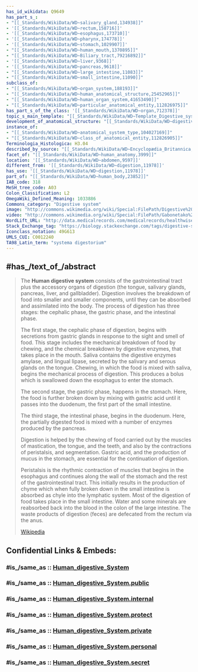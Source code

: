 ```yaml
---
has_id_wikidata: Q9649
has_part_s_:
- "[[_Standards/WikiData/WD~salivary_gland,134938]]"
- '[[_Standards/WikiData/WD~rectum,158716]]'
- '[[_Standards/WikiData/WD~esophagus,173710]]'
- '[[_Standards/WikiData/WD~pharynx,174778]]'
- '[[_Standards/WikiData/WD~stomach,1029907]]'
- "[[_Standards/WikiData/WD~human_mouth,1370895]]"
- "[[_Standards/WikiData/WD~Biliary_tract,79216892]]"
- '[[_Standards/WikiData/WD~liver,9368]]'
- '[[_Standards/WikiData/WD~pancreas,9618]]'
- "[[_Standards/WikiData/WD~large_intestine,11083]]"
- "[[_Standards/WikiData/WD~small_intestine,11090]]"
subclass_of:
- "[[_Standards/WikiData/WD~organ_system,188193]]"
- "[[_Standards/WikiData/WD~human_anatomical_structure,25452965]]"
- "[[_Standards/WikiData/WD~human_organ_system,41653490]]"
- "[[_Standards/WikiData/WD~particular_anatomical_entity,112826975]]"
has_part_s_of_the_class: '[[_Standards/WikiData/WD~organ,712378]]'
topic_s_main_template: "[[_Standards/WikiData/WD~Template_Digestive_system_navs,10862909]]"
development_of_anatomical_structure: "[[_Standards/WikiData/WD~digestive_system_development,21100420]]"
instance_of:
- "[[_Standards/WikiData/WD~anatomical_system_type,104027169]]"
- "[[_Standards/WikiData/WD~class_of_anatomical_entity,112826905]]"
Terminologia_Histologica: H3.04
described_by_source: "[[_Standards/WikiData/WD~Encyclopædia_Britannica,455]]"
facet_of: "[[_Standards/WikiData/WD~human_anatomy,3999]]"
location: '[[_Standards/WikiData/WD~abdomen,9597]]'
different_from: '[[_Standards/WikiData/WD~digestion,11978]]'
has_use: '[[_Standards/WikiData/WD~digestion,11978]]'
part_of: "[[_Standards/WikiData/WD~human_body,23852]]"
IAB_code: 318
MeSH_tree_code: A03
Colon_Classification: L2
OmegaWiki_Defined_Meaning: 1033886
Commons_category: "Digestive system"
image: "http://commons.wikimedia.org/wiki/Special:FilePath/Digestive%20system%20diagram%20en.svg"
video: "http://commons.wikimedia.org/wiki/Special:FilePath/Gabonetako%20digestioa.webm"
WordLift_URL: "http://data.medicalrecords.com/medicalrecords/healthwise/digestive_system"
Stack_Exchange_tag: "https://biology.stackexchange.com/tags/digestive-system"
Iconclass_notation: 49G613
UMLS_CUI: C0012240
TA98_Latin_term: "systema digestorium"
---
```


## #has_/text_of_/abstract 

> The **Human digestive system** consists of the gastrointestinal tract plus the accessory organs of digestion (the tongue, salivary glands, pancreas, liver, and gallbladder). Digestion involves the breakdown of food into smaller and smaller components, until they can be absorbed and assimilated into the body. The process of digestion has three stages: the cephalic phase, the gastric phase, and the intestinal phase.
>
> The first stage, the cephalic phase of digestion, begins with secretions from gastric glands in response to the sight and smell of food. This stage includes the mechanical breakdown of food by chewing, and the chemical breakdown by digestive enzymes, that takes place in the mouth. Saliva contains the digestive enzymes amylase, and lingual lipase, secreted by the salivary and serous glands on the tongue. Chewing, in which the food is mixed with saliva, begins the mechanical process of digestion. This produces a bolus which is swallowed down the esophagus to enter the stomach.
>
> The second stage, the gastric phase, happens in the stomach. Here, the food is further broken down by mixing with gastric acid until it passes into the duodenum, the first part of the small intestine.
>
> The third stage, the intestinal phase, begins in the duodenum. Here, the partially digested food is mixed with a number of enzymes produced by the pancreas.
>
> Digestion is helped by the chewing of food carried out by the muscles of mastication, the tongue, and the teeth, and also by the contractions of peristalsis, and segmentation. Gastric acid, and the production of mucus in the stomach, are essential for the continuation of digestion.
>
> Peristalsis is the rhythmic contraction of muscles that begins in the esophagus and continues along the wall of the stomach and the rest of the gastrointestinal tract. This initially results in the production of chyme which when fully broken down in the small intestine is absorbed as chyle into the lymphatic system. Most of the digestion of food takes place in the small intestine. Water and some minerals are reabsorbed back into the blood in the colon of the large intestine. The waste products of digestion (feces) are defecated from the rectum via the anus.
>
> [Wikipedia](https://en.wikipedia.org/wiki/Human%20digestive%20system)


## Confidential Links & Embeds: 

### #is_/same_as :: [Human_digestive_System](/_Standards/bio/Medicine/Anatomy/Human_digestive_System.md) 

### #is_/same_as :: [Human_digestive_System.public](/_public/bio/Medicine/Anatomy/Human_digestive_System.public.md) 

### #is_/same_as :: [Human_digestive_System.internal](/_internal/bio/Medicine/Anatomy/Human_digestive_System.internal.md) 

### #is_/same_as :: [Human_digestive_System.protect](/_protect/bio/Medicine/Anatomy/Human_digestive_System.protect.md) 

### #is_/same_as :: [Human_digestive_System.private](/_private/bio/Medicine/Anatomy/Human_digestive_System.private.md) 

### #is_/same_as :: [Human_digestive_System.personal](/_personal/bio/Medicine/Anatomy/Human_digestive_System.personal.md) 

### #is_/same_as :: [Human_digestive_System.secret](/_secret/bio/Medicine/Anatomy/Human_digestive_System.secret.md)

